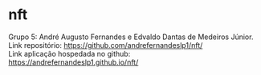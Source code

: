 # nft
Grupo 5: André Augusto Fernandes e Edvaldo Dantas de Medeiros Júnior.  
Link repositório: https://github.com/andrefernandeslp1/nft/  
Link aplicação hospedada no github: https://andrefernandeslp1.github.io/nft/  
